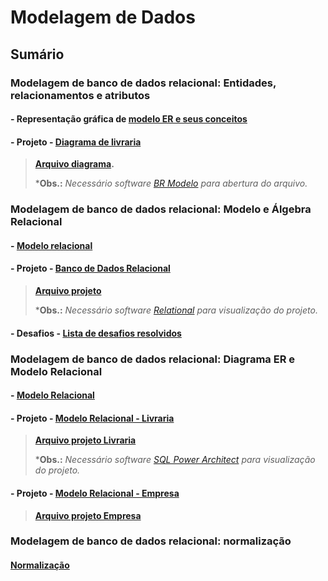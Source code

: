# Modelagem de Dados

## Sumário

### Modelagem de banco de dados relacional: Entidades, relacionamentos e atributos

#### - Representação gráfica de [modelo ER e seus conceitos](https://github.com/dario-gms/Modelagem-de-Dados/blob/main/Modelagem-de-dados.md)

#### - Projeto  - [Diagrama de livraria](https://github.com/dario-gms/Modelagem-de-Dados/blob/main/diagrama_livraria.md)

> **[Arquivo diagrama](https://github.com/dario-gms/Modelagem-de-Dados/blob/main/diagrama_livraria.brM3).**
> 
> ***Obs.:** *Necessário software [BR Modelo](https://www.brmodeloweb.com/lang/pt-br/index.html) para abertura do arquivo.*

### Modelagem de banco de dados relacional: Modelo e Álgebra Relacional

#### - [Modelo relacional](https://github.com/dario-gms/Modelagem-de-Dados/blob/main/Modelagem-de-dados2.md)

#### - Projeto  -  [Banco de Dados Relacional](https://github.com/dario-gms/Modelagem-de-Dados/blob/main/rela%C3%A7%C3%A3o.md)

> **[Arquivo projeto](https://github.com/dario-gms/Modelagem-de-Dados/blob/main/rela%C3%A7%C3%A3o.json)**
> 
> ***Obs.:** *Necessário software [Relational](https://github.com/dario-gms/Modelagem-de-Dados/blob/main/projeto.json) para visualização do projeto.*


#### - Desafios - [Lista de desafios resolvidos](https://github.com/dario-gms/Modelagem-de-Dados/blob/main/DESAFIOS.md)

### Modelagem de banco de dados relacional: Diagrama ER e Modelo Relacional

#### - [Modelo Relacional](https://github.com/dario-gms/Modelagem-de-Dados/blob/main/Modelagem-de-dados3.md)

#### - Projeto - [Modelo Relacional - Livraria](https://github.com/dario-gms/Modelagem-de-Dados/blob/main/Modelo_relacional.md)

>**[Arquivo projeto Livraria](https://github.com/dario-gms/Modelagem-de-Dados/blob/main/projeto.architect)**
>
>***Obs.:** *Necessário software [SQL Power Architect](http://www.bestofbi.com/page/architect_download_os) para visualização do projeto.* 

#### - Projeto - [Modelo Relacional - Empresa](https://github.com/dario-gms/Modelagem-de-Dados/blob/main/Modelo_relacional2.md)

> **[Arquivo projeto Empresa](https://github.com/dario-gms/Modelagem-de-Dados/blob/main/projeto2.architect)**


### Modelagem de banco de dados relacional: normalização

#### [Normalização](https://github.com/dario-gms/Modelagem-de-Dados/blob/main/Normalizacao.md)
